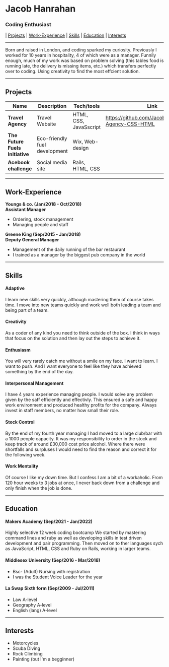 # Jacob Hanrahan
### Coding Enthusiast

| [Projects](#projects) | [Work-Experience](#work-experience) | [Skills](#skills) | [Education](#education) | [Interests](#interests) 
***
Born and raised in London, and coding sparked my curiosity. Previously I worked for 10 years in hospitality, 4 of which were as a manager. Funnily enough, much of my work was based on problem solving (this tables food is running late, the delivery is missing items, etc.) which transfers perfectly over to coding. Using creativity to find the most effcient solution.
***
## <a name="projects">Projects</a>

| Name                             | Description                  | Tech/tools            | Link                                               |
| ----------------------------     | ------------------------     | ----------------------|----------------------------------------------------|
| **Travel Agency**                | Travel Website               | HTML, CSS, JavaSscript| https://github.com/JacobCH93/Travel-Agency-CSS-HTML|
| **The Future Fuels Initiative**  | Eco-friendly fuel development| Wix, Web-design       |
| **Acebook challenge**            | Social media site            | Rails, HTML, CSS      |

***
## <a name="work-experience">Work-Experience</a>

**Youngs & co. (Jan/2018  - Oct/2018)  
Assistant Manager**
- Ordering, stock management
- Managing people and staff

**Greene King (Sep/2015 - Jan/2018)  
Deputy General Manager**
- Management of the daily running of the bar restaurant
- I trained as a manager by the biggest pub company in the world
***
## <a name="skills">Skills</a>

#### Adaptive
I learn new skills very quickly, although mastering them of course takes time. I move into new teams quickly and work well both leading a team and being part of a team.

#### Creativity
As a coder of any kind you need to think outside of the box. I think in ways that focus on the solution and then lay out the steps to achieve it.

#### Enthusiasm
You will very rarely catch me without a smile on my face. I want to learn. I want to push. And I want everyone to feel like they have achieved something by the end of the day. 

#### Interpersonal Management
I have 4 years experience managing people. I would solve any problem given by the saff efficiently and effectivly. This ensured a safe and happy work environment and produced healthy profits for the company. Always invest in staff members, no matter how small their role.

#### Stock Control
By the end of my fourth year managing I had moved to a large club/bar with a 1000 people capacity. It was my responsibility to order in the stock and keep track of around £30,000 cost price alcohol. Where there were shortfalls and surpluses I would need to find the reason and correct it for the following week.

#### Work Mentality
Of course I like my down time. But I confess I am a bit of a workaholic. From 120 hour weeks to 3 jobs at once, I never back down from a challenge and only finish when the job is done.

***
## <a name="education">Education</a>

#### Makers Academy (Sep/2021 - Jan/2022)
Highly selective 12 week coding bootcamp
We started by mastering command lines and ruby as well as developing skills in test driven development and pair programming. Then moved on to ther languages sych as JavaScript, HTML, CSS and Ruby on Rails, working in larger teams.

#### Middlesex University (Sep/2016 - Mar/2018)
- Bsc- (Adult) Nursing with registration
- I was the Student Voice Leader for the year
#### La Swap Sixth form (Sep/2009 - Jul/2011)
- Law A-level
- Geography A-level
- English (lang) A-level

***
## <a name="interests">Interests</a>
- Motorcycles
- Scuba Diving
- Rock Climbing
- Painting (but I'm a begginner)
